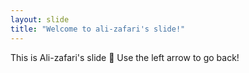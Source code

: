 ```yaml
---
layout: slide
title: "Welcome to ali-zafari's slide!"
---
```

This is Ali-zafari's slide :tada:
Use the left arrow to go back!

